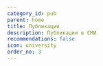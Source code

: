 ```yaml
---
category_id: pub
parent: home
title: Публикации
description: Публикации в СМИ
recommendations: false
icon: university
order_no: 3
---
```

